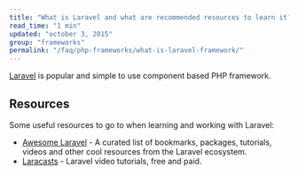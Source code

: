```yaml
---
title: "What is Laravel and what are recommended resources to learn it?"
read_time: "1 min"
updated: "october 3, 2015"
group: "frameworks"
permalink: "/faq/php-frameworks/what-is-laravel-framework/"
---
```


[Laravel](http://laravel.com/) is popular and simple to use component based PHP framework.

## Resources

Some useful resources to go to when learning and working with Laravel:

* [Awesome Laravel](https://github.com/chiraggude/awesome-laravel) - A curated list of bookmarks, packages, tutorials, videos and other cool resources from the Laravel ecosystem.
* [Laracasts](https://laracasts.com/) - Laravel video tutorials, free and paid.